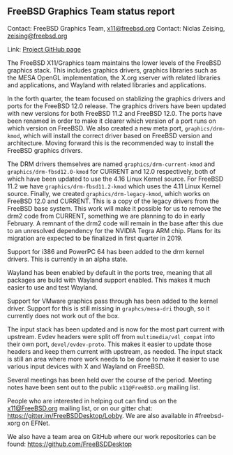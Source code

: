 ## FreeBSD Graphics Team status report ##

Contact: FreeBSD Graphics Team, <x11@freebsd.org>
Contact: Niclas Zeising, <zeising@freebsd.org>

Link:	 [Project GitHub page](https://github.com/FreeBSDDesktop)

The FreeBSD X11/Graphics team maintains the lower levels of the FreeBSD graphics
stack.
This includes graphics drivers, graphics libraries such as the
MESA OpenGL implementation, the X.org xserver with related libraries and
applications, and Wayland with related libraries and applications.

In the forth quarter, the team focused on stablizing the graphics drivers and
ports for the FreeBSD 12.0 release.
The graphics drivers have been updated with new versions for both FreeBSD 11.2
and FreeBSD 12.0.
The ports have been renamed in order to make it clearer which version of a port
runs on which version on FreeBSD.
We also created a new meta port, `graphics/drm-kmod`, which will install the
correct driver based on FreeBSD version and architecture.
Moving forward this is the recommended way to install the FreeBSD graphics
drivers.

The DRM drivers themselves are named `graphics/drm-current-kmod` and
`graphics/drm-fbsd12.0-kmod` for CURRENT and 12.0 respectively, both of which
have been updated to use the 4.16 Linux Kernel source.
For FreeBSD 11.2 we have `graphics/drm-fbsd11.2-kmod` which uses the 4.11 Linux
Kernel source.
Finally, we created `graphics/drm-legacy-kmod`, which works on FreeBSD 12.0 and
CURRENT.
This is a copy of the legacy drivers from the FreeBSD base system.
This work will make it possible for us to remove the drm2 code from CURRENT,
something we are planning to do in early February.
A remnant of the drm2 code will remain in the base after this due to an
unresolved dependency for the NVIDIA Tegra ARM chip.
Plans for its migration are expected to be finalized in first quarter in 2019.

Support for i386 and PowerPC 64 has been added to the drm kernel drivers.
This is currently in an alpha state.

Wayland has been enabled by default in the ports tree, meaning that all packages
are build with Wayland support enabled.
This makes it much easier to use and test Wayland.

Support for VMware graphics pass through has been added to the kernel driver.
Support for this is still missing in `graphcs/mesa-dri` though, so it currently
does not work out of the box.

The input stack has been updated and is now for the most part current with
upstream.
Evdev headers were split off from `multimedia/v4l_compat` into their own port,
`devel/evdev-proto`.
This makes it easier to update those headers and keep them current with
upstream, as needed.
The input stack is still an area where more work needs to be done to make it
easier to use various input devices with X and Wayland on FreeBSD.

Several meetings has been held over the course of the period.
Meeting notes have been sent out to the public `x11@FreeBSD.org` mailing list.

People who are interested in helping out can find us on the x11@FreeBSD.org
mailing list, or on our gitter chat: https://gitter.im/FreeBSDDesktop/Lobby.  We
are also available in #freebsd-xorg on EFNet.

We also have a team area on GitHub where our work repositories can be found:
https://github.com/FreeBSDDesktop
